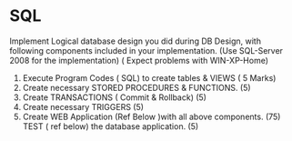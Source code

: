 # SQL
Implement Logical database design you did during DB Design, with following components included in your implementation.
(Use SQL-Server 2008  for the implementation) ( Expect problems with WIN-XP-Home)

1.	Execute Program Codes ( SQL) to create tables & VIEWS  ( 5 Marks)
2.	Create necessary STORED PROCEDURES & FUNCTIONS. (5)
3.	Create TRANSACTIONS ( Commit & Rollback)  (5)
4.	Create necessary TRIGGERS (5)
5.	Create WEB  Application  (Ref Below )with all above components. (75)
TEST  ( ref below)  the database application. (5)                       
